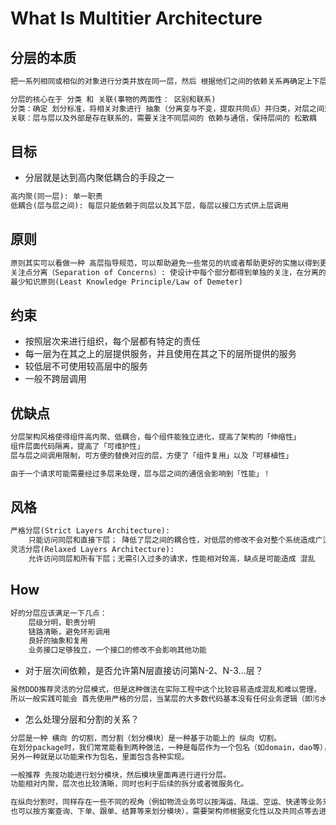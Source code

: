 # What Is Multitier Architecture

## 分层的本质
```md
把一系列相同或相似的对象进行分类并放在同一层，然后 根据他们之间的依赖关系再确定上下层次关系。
```
```md
分层的核心在于 分类 和 关联(事物的两面性： 区别和联系)
分类：确定 划分标准，将相关对象进行 抽象（分离变与不变，提取共同点）并归类，对层之间进行 隔离，并保持层内元素是高度 内聚
关联：层与层以及外部是存在联系的，需要关注不同层间的 依赖与通信，保持层间的 松散耦
```
## 目标
* 分层就是达到高内聚低耦合的手段之一
```md
高内聚(同一层): 单一职责
低耦合(层与层之间): 每层只能依赖于同层以及其下层，每层以接口方式供上层调用
```
## 原则
```md
原则其实可以看做一种 高层指导规范，可以帮助避免一些常见的坑或者帮助更好的实施以得到更好的效果。
关注点分离（Separation of Concerns）: 使设计中每个部分都得到单独的关注，在分离的同事，也需要维持系统内部复杂的交互关系
最少知识原则(Least Knowledge Principle/Law of Demeter)
```
## 约束
* 按照层次来进行组织，每个层都有特定的责任
* 每一层为在其之上的层提供服务，并且使用在其之下的层所提供的服务
* 较低层不可使用较高层中的服务
* 一般不跨层调用

## 优缺点
```md
分层架构风格使得组件高内聚、低耦合，每个组件能独立进化，提高了架构的「伸缩性」
组件层面代码隔离，提高了「可维护性」
层与层之间调用限制，可方便的替换对应的层，方便了「组件复用」以及「可移植性」
```
```md
由于一个请求可能需要经过多层来处理，层与层之间的通信会影响到「性能」！
```

## 风格
```md
严格分层(Strict Layers Architecture): 
	只能访问同层和直接下层； 降低了层之间的耦合性，对低层的修改不会对整个系统造成广泛的影响，但可能造成 无意义的代码；
灵活分层(Relaxed Layers Architecture): 
	允许访问同层和所有下层；无需引入过多的请求，性能相对较高，缺点是可能造成 混乱
```

## How
```md
好的分层应该满足一下几点：
	层级分明，职责分明
	链路清晰，避免环形调用
	良好的抽象和复用
	业务接口足够独立，一个接口的修改不会影响其他功能
```
* 对于层次间依赖，是否允许第N层直接访问第N-2、N-3…层？
```md
虽然DDD推荐灵活的分层模式，但是这种做法在实际工程中这个比较容易造成混乱和难以管理。
所以一般实践可能会 首先使用严格的分层，当某层的大多数代码基本没有任何业务逻辑（即污水池反模式）时，才考虑重构并开放该层。
```
* 怎么处理分层和分割的关系？
```md
分层是一种 横向 的切割，而分割（划分模块）是一种基于功能上的 纵向 切割。
在划分package时，我们常常能看到两种做法，一种是每层作为一个包名（如domain，dao等），里面放置各个对应的功能。
另外一种就是以功能来作为包名，里面包含各种实现。
```
```md
一般推荐 先按功能进行划分模块，然后模块里面再进行进行分层。
功能相对内聚，层次也比较清晰，同时也利于后续的拆分或者微服务化。
```
```md
在纵向分割时，同样存在一些不同的视角（例如物流业务可以按海运、陆运、空运、快递等业务来划分模块，
也可以按方案查询、下单、跟单、结算等来划分模块），需要架构师根据变化性以及共同点等去进行权衡。
```